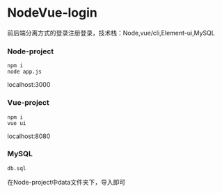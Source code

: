 # NodeVue-login
前后端分离方式的登录注册登录，技术栈：Node,vue/cli,Element-ui,MySQL
### Node-project
    npm i 
    node app.js
localhost:3000
### Vue-project
    npm i
    vue ui
localhost:8080
### MySQL
    db.sql
在Node-project中data文件夹下，导入即可

